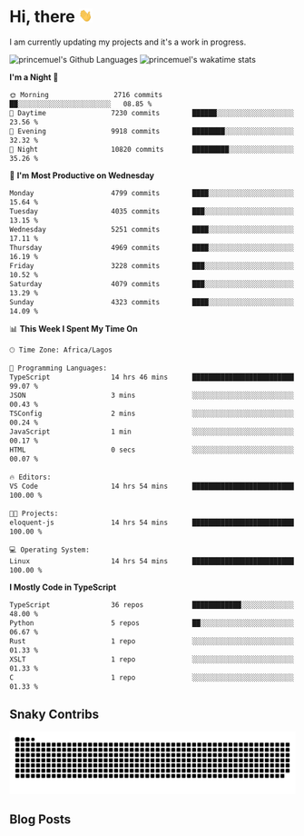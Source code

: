 # Hi, there <img src='/assets/wave.gif' alt='Just saying hello' width='24' height='24' />

<!--
**princemuel/princemuel** is a ✨ _special_ ✨ repository because its `README.md` (this file) appears on your GitHub profile.

Here are some ideas to get you started:

- 🔭 I’m currently working on ...
- 🌱 I’m currently learning ...
- 👯 I’m looking to collaborate on ...
- 🤔 I’m looking for help with ...
- 💬 Ask me about ...
- 📫 How to reach me: ...
- 😄 Pronouns: ...
- ⚡ Fun fact: ...
-->

I am currently updating my projects and it's a work in progress.

![princemuel's Github Languages](https://github-readme-stats.vercel.app/api/top-langs/?username=princemuel&text_color=586069&layout=compact&hide_border=true&title_color=0366d6&count_private=true&include_all_commits=true&theme=tokyonight&show_icons=true)
![princemuel's wakatime stats](https://github-readme-stats.vercel.app/api/wakatime?username=princemuel&text_color=586069&layout=compact&hide_border=true&title_color=0366d6&count_private=true&include_all_commits=true&theme=tokyonight&show_icons=true)

<!--START_SECTION:waka-->
**I'm a Night 🦉** 

```text
🌞 Morning                2716 commits        ██░░░░░░░░░░░░░░░░░░░░░░░   08.85 % 
🌆 Daytime                7230 commits        ██████░░░░░░░░░░░░░░░░░░░   23.56 % 
🌃 Evening                9918 commits        ████████░░░░░░░░░░░░░░░░░   32.32 % 
🌙 Night                  10820 commits       █████████░░░░░░░░░░░░░░░░   35.26 % 
```
📅 **I'm Most Productive on Wednesday** 

```text
Monday                   4799 commits        ████░░░░░░░░░░░░░░░░░░░░░   15.64 % 
Tuesday                  4035 commits        ███░░░░░░░░░░░░░░░░░░░░░░   13.15 % 
Wednesday                5251 commits        ████░░░░░░░░░░░░░░░░░░░░░   17.11 % 
Thursday                 4969 commits        ████░░░░░░░░░░░░░░░░░░░░░   16.19 % 
Friday                   3228 commits        ███░░░░░░░░░░░░░░░░░░░░░░   10.52 % 
Saturday                 4079 commits        ███░░░░░░░░░░░░░░░░░░░░░░   13.29 % 
Sunday                   4323 commits        ████░░░░░░░░░░░░░░░░░░░░░   14.09 % 
```


📊 **This Week I Spent My Time On** 

```text
🕑︎ Time Zone: Africa/Lagos

💬 Programming Languages: 
TypeScript               14 hrs 46 mins      █████████████████████████   99.07 % 
JSON                     3 mins              ░░░░░░░░░░░░░░░░░░░░░░░░░   00.43 % 
TSConfig                 2 mins              ░░░░░░░░░░░░░░░░░░░░░░░░░   00.24 % 
JavaScript               1 min               ░░░░░░░░░░░░░░░░░░░░░░░░░   00.17 % 
HTML                     0 secs              ░░░░░░░░░░░░░░░░░░░░░░░░░   00.07 % 

🔥 Editors: 
VS Code                  14 hrs 54 mins      █████████████████████████   100.00 % 

🐱‍💻 Projects: 
eloquent-js              14 hrs 54 mins      █████████████████████████   100.00 % 

💻 Operating System: 
Linux                    14 hrs 54 mins      █████████████████████████   100.00 % 
```

**I Mostly Code in TypeScript** 

```text
TypeScript               36 repos            ████████████░░░░░░░░░░░░░   48.00 % 
Python                   5 repos             ██░░░░░░░░░░░░░░░░░░░░░░░   06.67 % 
Rust                     1 repo              ░░░░░░░░░░░░░░░░░░░░░░░░░   01.33 % 
XSLT                     1 repo              ░░░░░░░░░░░░░░░░░░░░░░░░░   01.33 % 
C                        1 repo              ░░░░░░░░░░░░░░░░░░░░░░░░░   01.33 % 
```




<!--END_SECTION:waka-->

## Snaky Contribs

<img src='/assets/github-snake-dark.svg' alt='Snaky Contributions' />

## Blog Posts

<!-- BLOG-POST-LIST:START -->
<!-- BLOG-POST-LIST:END -->
